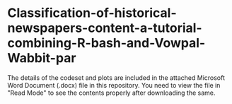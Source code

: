 # Classification-of-historical-newspapers-content-a-tutorial-combining-R-bash-and-Vowpal-Wabbit-par

The details of the codeset and plots are included in the attached Microsoft Word Document (.docx) file in this repository. 
You need to view the file in "Read Mode" to see the contents properly after downloading the same.
